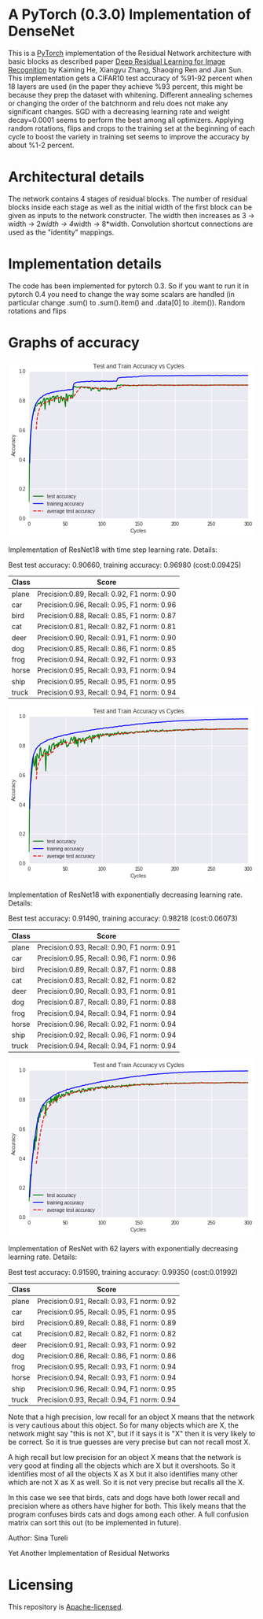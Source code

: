 # A PyTorch (0.3.0) Implementation of DenseNet

This is a [PyTorch](http://pytorch.org/) implementation of the
Residual Network architecture with basic blocks as described
paper [Deep Residual Learning for Image Recognition](https://arxiv.org/abs/1512.03385)
by Kaiming He, Xiangyu Zhang, Shaoqing Ren and Jian Sun.
This implementation gets a CIFAR10 test accuracy of %91-92 percent
when 18 layers are used (in the paper they achieve %93 percent, this might
be because they prep the dataset with whitening. Different annealing schemes or 
changing the order of the batchnorm and relu does not make any significant 
changes. SGD with a decreasing learning rate and weight decay=0.0001 seems to perform the
best among all optimizers. Applying random rotations, flips and crops to the training set
at the beginning of each cycle to boost the variety in training set seems to improve
the accuracy by about %1-2 percent.


# Architectural details

The network contains 4 stages of residual blocks. The number of residual 
blocks inside each stage as well as the initial width of the first block
can be given as inputs to the network constructer. The width then increases 
as 3 -> width -> 2*width -> 4*width -> 8*width. Convolution shortcut connections
are used as the "identity" mappings. 

# Implementation details

The code has been implemented for pytorch 0.3. So if you want to run it in 
pytorch 0.4 you need to change the way some scalars are handled (in particular
change .sum() to .sum().item() and .data[0] to .item()). Random rotations and flips


# Graphs of accuracy

![](images/Graph1.png)

Implementation of ResNet18 with time step learning rate. Details:

Best test accuracy: 0.90660, training accuracy: 0.96980 (cost:0.09425)

|  Class  |  Score                                      |
| ------- | ------------------------------------------- |
|  plane  | Precision:0.89, Recall: 0.92, F1 norm: 0.90 |
|  car    | Precision:0.96, Recall: 0.95, F1 norm: 0.96 |
|  bird   | Precision:0.88, Recall: 0.85, F1 norm: 0.87 | 
|  cat    | Precision:0.81, Recall: 0.82, F1 norm: 0.81 |
|  deer   | Precision:0.90, Recall: 0.91, F1 norm: 0.90 |
|  dog    | Precision:0.85, Recall: 0.86, F1 norm: 0.85 |
|  frog   | Precision:0.94, Recall: 0.92, F1 norm: 0.93 |
|  horse  | Precision:0.95, Recall: 0.93, F1 norm: 0.94 |
|  ship   | Precision:0.95, Recall: 0.95, F1 norm: 0.95 |
|  truck  | Precision:0.93, Recall: 0.94, F1 norm: 0.94 |



![](images/Graph2.png)

Implementation of ResNet18 with exponentially decreasing learning rate. Details:

Best test accuracy: 0.91490, training accuracy: 0.98218 (cost:0.06073)

|  Class  |  Score                                      |
| ------- | ------------------------------------------- |
|  plane  | Precision:0.93, Recall: 0.90, F1 norm: 0.91 |
|  car    | Precision:0.95, Recall: 0.96, F1 norm: 0.96 |
|  bird   | Precision:0.89, Recall: 0.87, F1 norm: 0.88 | 
|  cat    | Precision:0.83, Recall: 0.82, F1 norm: 0.82 |
|  deer   | Precision:0.90, Recall: 0.93, F1 norm: 0.91 |
|  dog    | Precision:0.87, Recall: 0.89, F1 norm: 0.88 |
|  frog   | Precision:0.94, Recall: 0.94, F1 norm: 0.94 |
|  horse  | Precision:0.96, Recall: 0.92, F1 norm: 0.94 |
|  ship   | Precision:0.92, Recall: 0.96, F1 norm: 0.94 |
|  truck  | Precision:0.94, Recall: 0.94, F1 norm: 0.94 |


![](images/Graph3.png)

Implementation of ResNet with 62 layers with exponentially decreasing learning rate. Details:


Best test accuracy: 0.91590, training accuracy: 0.99350 (cost:0.01992)

|  Class  |  Score                                      |
| ------- | ------------------------------------------- |
|  plane  | Precision:0.91, Recall: 0.93, F1 norm: 0.92 |
|  car    | Precision:0.95, Recall: 0.95, F1 norm: 0.95 |
|  bird   | Precision:0.89, Recall: 0.88, F1 norm: 0.89 | 
|  cat    | Precision:0.82, Recall: 0.82, F1 norm: 0.82 |
|  deer   | Precision:0.91, Recall: 0.93, F1 norm: 0.92 |
|  dog    | Precision:0.86, Recall: 0.86, F1 norm: 0.86 |
|  frog   | Precision:0.95, Recall: 0.93, F1 norm: 0.94 |
|  horse  | Precision:0.94, Recall: 0.93, F1 norm: 0.94 |
|  ship   | Precision:0.96, Recall: 0.94, F1 norm: 0.95 |
|  truck  | Precision:0.93, Recall: 0.94, F1 norm: 0.94 |



Note that a high precision, low recall for an object X means that the network is very cautious 
about this object. So for many objects which are X, the network might say "this is not X", but if it says
it is "X" then it is very likely to be correct. So it is true guesses are very precise but can not 
recall most X.

A high recall but low precision for an object X means that the network is very good at finding all the objects
which are X but it overshoots. So it identifies most of all the objects X as X but it also identifies many other
which are not X as X as well. So it is not very precise but recalls all the X.

In this case we see that birds, cats and dogs have both lower recall and precision where as others have higher for both.
This likely means that the program confuses birds cats and dogs among each other. A full confusion matrix
can sort this out (to be implemented in future).

Author:
Sina Tureli

Yet Another Implementation of Residual Networks


# Licensing

This repository is
[Apache-licensed](https://github.com/bamos/densenet.pytorch/blob/master/LICENSE).
